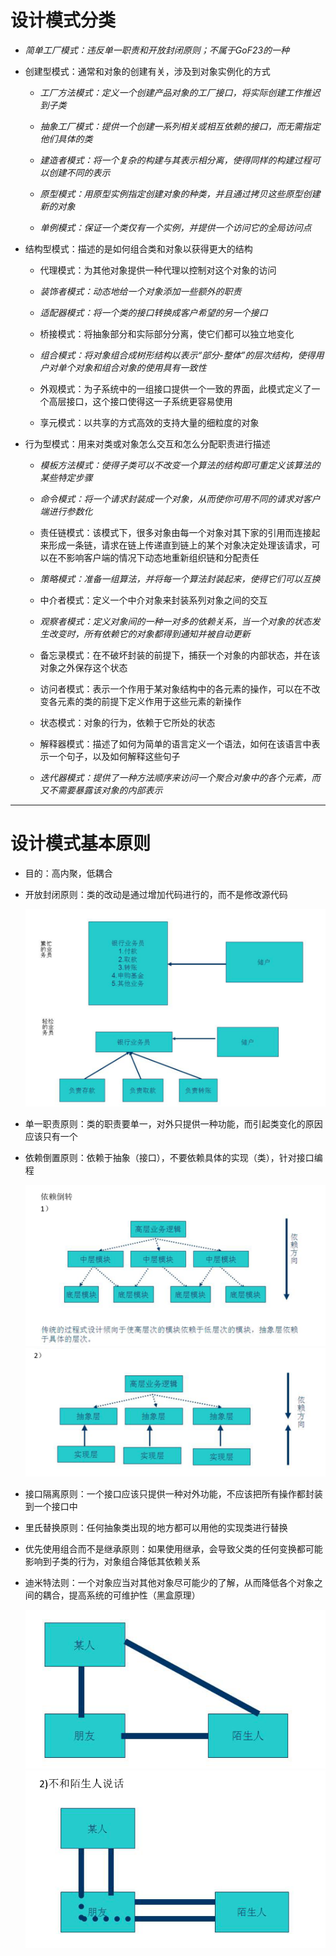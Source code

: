 # **设计模式分类**

- *简单工厂模式：违反单一职责和开放封闭原则；不属于GoF23的一种*

- 创建型模式：通常和对象的创建有关，涉及到对象实例化的方式

  - *工厂方法模式：定义一个创建产品对象的工厂接口，将实际创建工作推迟到子类*

  - *抽象工厂模式：提供一个创建一系列相关或相互依赖的接口，而无需指定他们具体的类*

  - *建造者模式：将一个复杂的构建与其表示相分离，使得同样的构建过程可以创建不同的表示*

  - *原型模式：用原型实例指定创建对象的种类，并且通过拷贝这些原型创建新的对象*

  - *单例模式：保证一个类仅有一个实例，并提供一个访问它的全局访问点*

- 结构型模式：描述的是如何组合类和对象以获得更大的结构

  - 代理模式：为其他对象提供一种代理以控制对这个对象的访问

  - *装饰者模式：动态地给一个对象添加一些额外的职责*

  - *适配器模式：将一个类的接口转换成客户希望的另一个接口*

  - 桥接模式：将抽象部分和实际部分分离，使它们都可以独立地变化

  - *组合模式：将对象组合成树形结构以表示“部分-整体”的层次结构，使得用户对单个对象和组合对象的使用具有一致性*

  - 外观模式：为子系统中的一组接口提供一个一致的界面，此模式定义了一个高层接口，这个接口使得这一子系统更容易使用

  - 享元模式：以共享的方式高效的支持大量的细粒度的对象

- 行为型模式：用来对类或对象怎么交互和怎么分配职责进行描述

  - *模板方法模式：使得子类可以不改变一个算法的结构即可重定义该算法的某些特定步骤*

  - *命令模式：将一个请求封装成一个对象，从而使你可用不同的请求对客户端进行参数化*

  - 责任链模式：该模式下，很多对象由每一个对象对其下家的引用而连接起来形成一条链，请求在链上传递直到链上的某个对象决定处理该请求，可以在不影响客户端的情况下动态地重新组织链和分配责任

  - *策略模式：准备一组算法，并将每一个算法封装起来，使得它们可以互换*

  - 中介者模式：定义一个中介对象来封装系列对象之间的交互

  - *观察者模式：定义对象间的一种一对多的依赖关系，当一个对象的状态发生改变时，所有依赖它的对象都得到通知并被自动更新*

  - 备忘录模式：在不破坏封装的前提下，捕获一个对象的内部状态，并在该对象之外保存这个状态

  - 访问者模式：表示一个作用于某对象结构中的各元素的操作，可以在不改变各元素的类的前提下定义作用于这些元素的新操作

  - 状态模式：对象的行为，依赖于它所处的状态

  - 解释器模式：描述了如何为简单的语言定义一个语法，如何在该语言中表示一个句子，以及如何解释这些句子

  - *迭代器模式：提供了一种方法顺序来访问一个聚合对象中的各个元素，而又不需要暴露该对象的内部表示*

---

# **设计模式基本原则**

- 目的：高内聚，低耦合

- 开放封闭原则：类的改动是通过增加代码进行的，而不是修改源代码

    ![20220318212745](https://raw.githubusercontent.com/Be-A-God/Drawing-bed/main/note/20220318212745.png)

- 单一职责原则：类的职责要单一，对外只提供一种功能，而引起类变化的原因应该只有一个

- 依赖倒置原则：依赖于抽象（接口），不要依赖具体的实现（类），针对接口编程

    ![20220318212937](https://raw.githubusercontent.com/Be-A-God/Drawing-bed/main/note/20220318212937.png)
    ![20220318212949](https://raw.githubusercontent.com/Be-A-God/Drawing-bed/main/note/20220318212949.png)

- 接口隔离原则：一个接口应该只提供一种对外功能，不应该把所有操作都封装到一个接口中

- 里氏替换原则：任何抽象类出现的地方都可以用他的实现类进行替换

- 优先使用组合而不是继承原则：如果使用继承，会导致父类的任何变换都可能影响到子类的行为，对象组合降低其依赖关系

- 迪米特法则：一个对象应当对其他对象尽可能少的了解，从而降低各个对象之间的耦合，提高系统的可维护性（黑盒原理）

    ![20220318213112](https://raw.githubusercontent.com/Be-A-God/Drawing-bed/main/note/20220318213112.png)
    ![20220318213122](https://raw.githubusercontent.com/Be-A-God/Drawing-bed/main/note/20220318213122.png)